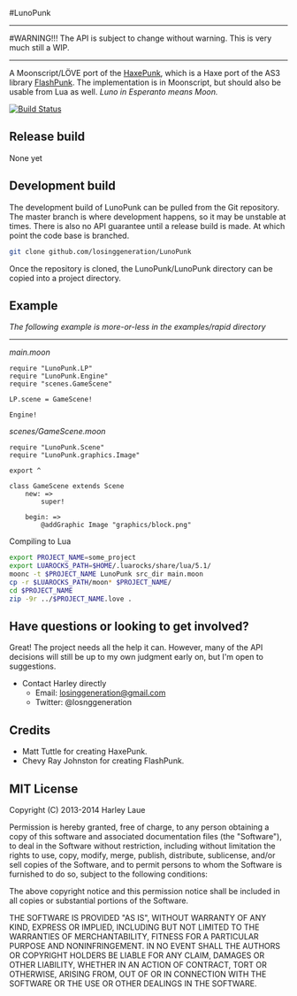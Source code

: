#LunoPunk
***
#WARNING!!!
The API is subject to change without warning. This is very much still a WIP.

***
A Moonscript/LÖVE port of the [HaxePunk](http://haxepunk.com), which is a Haxe port of the AS3 library [FlashPunk](http://useflashpunk.net). The implementation is in Moonscript, but should also be usable from Lua as well.
*Luno in Esperanto means Moon.*

[![Build Status](https://travis-ci.org/losinggeneration/LunoPunk.png?branch=master)](https://travis-ci.org/losinggeneration/LunoPunk)

## Release build
None yet

## Development build
The development build of LunoPunk can be pulled from the Git repository. The master branch is where development happens, so it may be unstable at times. There is also no API guarantee until a release build is made. At which point the code base is branched.

```bash
git clone github.com/losinggeneration/LunoPunk
```
Once the repository is cloned, the LunoPunk/LunoPunk directory can be copied into a project directory.

## Example
*The following example is more-or-less in the examples/rapid directory*
***
*main.moon*
```moonscript
require "LunoPunk.LP"
require "LunoPunk.Engine"
require "scenes.GameScene"

LP.scene = GameScene!

Engine!
```

*scenes/GameScene.moon*
```moonscript
require "LunoPunk.Scene"
require "LunoPunk.graphics.Image"

export ^

class GameScene extends Scene
	new: =>
		super!

	begin: =>
		@addGraphic Image "graphics/block.png"
```

Compiling to Lua
```bash
export PROJECT_NAME=some_project
export LUAROCKS_PATH=$HOME/.luarocks/share/lua/5.1/
moonc -t $PROJECT_NAME LunoPunk src_dir main.moon
cp -r $LUAROCKS_PATH/moon* $PROJECT_NAME/
cd $PROJECT_NAME
zip -9r ../$PROJECT_NAME.love .
```

## Have questions or looking to get involved?

Great! The project needs all the help it can. However, many of the API decisions will still be up to my own judgment early on, but I'm open to suggestions.

* Contact Harley directly
	* Email: losinggeneration@gmail.com
	* Twitter: @losnggeneration

## Credits

* Matt Tuttle for creating HaxePunk.
* Chevy Ray Johnston for creating FlashPunk.

## MIT License

Copyright (C) 2013-2014 Harley Laue

Permission is hereby granted, free of charge, to any person obtaining a copy of this software and associated documentation files (the "Software"), to deal in the Software without restriction, including without limitation the rights to use, copy, modify, merge, publish, distribute, sublicense, and/or sell copies of the Software, and to permit persons to whom the Software is furnished to do so, subject to the following conditions:

The above copyright notice and this permission notice shall be included in all copies or substantial portions of the Software.

THE SOFTWARE IS PROVIDED "AS IS", WITHOUT WARRANTY OF ANY KIND, EXPRESS OR IMPLIED, INCLUDING BUT NOT LIMITED TO THE WARRANTIES OF MERCHANTABILITY, FITNESS FOR A PARTICULAR PURPOSE AND NONINFRINGEMENT. IN NO EVENT SHALL THE AUTHORS OR COPYRIGHT HOLDERS BE LIABLE FOR ANY CLAIM, DAMAGES OR OTHER LIABILITY, WHETHER IN AN ACTION OF CONTRACT, TORT OR OTHERWISE, ARISING FROM, OUT OF OR IN CONNECTION WITH THE SOFTWARE OR THE USE OR OTHER DEALINGS IN THE SOFTWARE.
